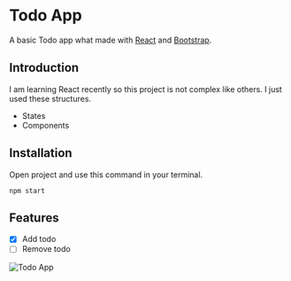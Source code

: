 # Todo App

A basic Todo app what made with [React](https://github.com/facebook/react) and [Bootstrap](https://github.com/twbs/bootstrap).

## Introduction

I am learning React recently so this project is not complex like others. I just used these structures. 

 - States
 - Components

## Installation

Open project and use this command in your terminal.

    npm start

## Features

 - [x] Add todo
 - [ ] Remove todo

![Todo App](https://i.hizliresim.com/7nhjfvf.gif)
